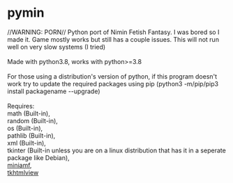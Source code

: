 # pymin
//WARNING: PORN// Python port of Nimin Fetish Fantasy. I was bored so I made it. Game mostly works but still has a couple issues. This will not run well on very slow systems (I tried)<br><br>Made with python3.8, works with python>=3.8<br><br>For those using a distribution's version of python, if this program doesn't work try to update the required packages using pip (python3 -m/pip/pip3 install packagename --upgrade)<br><br>Requires:<br>math (Built-in),<br>random (Built-in),<br>os (Built-in),<br>pathlib (Built-in),<br>xml (Built-in),<br>tkinter (Built-in unless you are on a linux distribution that has it in a seperate package like Debian),<br>[miniamf](https://pypi.org/project/Mini-AMF/),<br>[tkhtmlview](https://pypi.org/project/tkhtmlview/)
